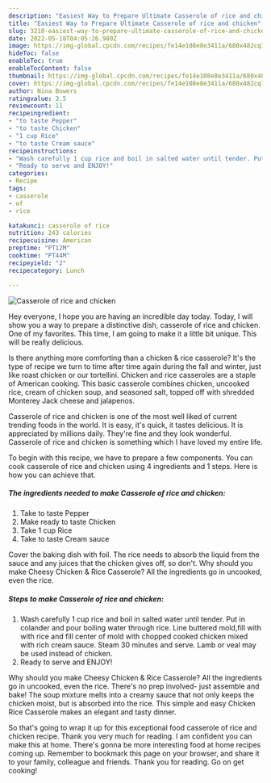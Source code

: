 ```yaml
---
description: "Easiest Way to Prepare Ultimate Casserole of rice and chicken"
title: "Easiest Way to Prepare Ultimate Casserole of rice and chicken"
slug: 3218-easiest-way-to-prepare-ultimate-casserole-of-rice-and-chicken
date: 2022-05-18T04:05:26.980Z
image: https://img-global.cpcdn.com/recipes/fe14e108e8e3411a/680x482cq70/casserole-of-rice-and-chicken-recipe-main-photo.jpg
hideToc: false
enableToc: true
enableTocContent: false
thumbnail: https://img-global.cpcdn.com/recipes/fe14e108e8e3411a/680x482cq70/casserole-of-rice-and-chicken-recipe-main-photo.jpg
cover: https://img-global.cpcdn.com/recipes/fe14e108e8e3411a/680x482cq70/casserole-of-rice-and-chicken-recipe-main-photo.jpg
author: Nina Bowers
ratingvalue: 3.5
reviewcount: 11
recipeingredient:
- "to taste Pepper"
- "to taste Chicken"
- "1 cup Rice"
- "to taste Cream sauce"
recipeinstructions:
- "Wash carefully 1 cup rice and boil in salted water until tender. Put in colander and pour boiling water through rice. Line buttered mold,fill with with rice and fill center of mold with chopped cooked chicken mixed with rich cream sauce. Steam 30 minutes and serve. Lamb or veal may be used instead of chicken."
- "Ready to serve and ENJOY!"
categories:
- Recipe
tags:
- casserole
- of
- rice

katakunci: casserole of rice 
nutrition: 243 calories
recipecuisine: American
preptime: "PT12M"
cooktime: "PT44M"
recipeyield: "2"
recipecategory: Lunch

---
```



![Casserole of rice and chicken](https://img-global.cpcdn.com/recipes/fe14e108e8e3411a/680x482cq70/casserole-of-rice-and-chicken-recipe-main-photo.jpg)

Hey everyone, I hope you are having an incredible day today. Today, I will show you a way to prepare a distinctive dish, casserole of rice and chicken. One of my favorites. This time, I am going to make it a little bit unique. This will be really delicious.

Is there anything more comforting than a chicken &amp; rice casserole? It&#39;s the type of recipe we turn to time after time again during the fall and winter, just like roast chicken or our tortellini. Chicken and rice casseroles are a staple of American cooking. This basic casserole combines chicken, uncooked rice, cream of chicken soup, and seasoned salt, topped off with shredded Monterey Jack cheese and jalapenos.

Casserole of rice and chicken is one of the most well liked of current trending foods in the world. It is easy, it's quick, it tastes delicious. It is appreciated by millions daily. They're fine and they look wonderful. Casserole of rice and chicken is something which I have loved my entire life.


To begin with this recipe, we have to prepare a few components. You can cook casserole of rice and chicken using 4 ingredients and 1 steps. Here is how you can achieve that.

<!--inarticleads1-->

##### The ingredients needed to make Casserole of rice and chicken:

1. Take to taste Pepper
1. Make ready to taste Chicken
1. Take 1 cup Rice
1. Take to taste Cream sauce


Cover the baking dish with foil. The rice needs to absorb the liquid from the sauce and any juices that the chicken gives off, so don&#39;t. Why should you make Cheesy Chicken &amp; Rice Casserole? All the ingredients go in uncooked, even the rice. 

<!--inarticleads2-->

##### Steps to make Casserole of rice and chicken:

1. Wash carefully 1 cup rice and boil in salted water until tender. Put in colander and pour boiling water through rice. Line buttered mold,fill with with rice and fill center of mold with chopped cooked chicken mixed with rich cream sauce. Steam 30 minutes and serve. Lamb or veal may be used instead of chicken.
1. Ready to serve and ENJOY!

Why should you make Cheesy Chicken &amp; Rice Casserole? All the ingredients go in uncooked, even the rice. There&#39;s no prep involved- just assemble and bake! The soup mixture melts into a creamy sauce that not only keeps the chicken moist, but is absorbed into the rice. This simple and easy Chicken Rice Casserole makes an elegant and tasty dinner. 

So that's going to wrap it up for this exceptional food casserole of rice and chicken recipe. Thank you very much for reading. I am confident you can make this at home. There's gonna be more interesting food at home recipes coming up. Remember to bookmark this page on your browser, and share it to your family, colleague and friends. Thank you for reading. Go on get cooking!
